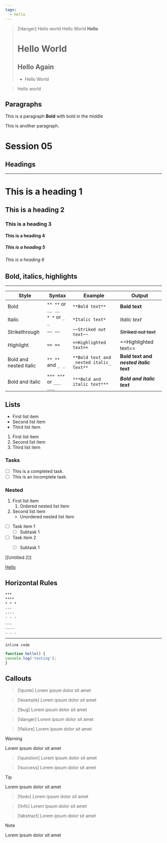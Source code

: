 ```yaml
---
tags:
  - hello
---
```


> [!danger]
> Hello world
> Hello World
> **Hello**
>  # Hello World
>  ## Hello Again
>  - Hello World

> Hello world

## Paragraphs
This is a paragraph **Bold** with bold in the middle

This is another paragraph.


# Session 05

## Headings
---

# This is a heading 1
## This is a heading 2
### This is a heading 3
#### This is a heading 4
##### This is a heading 5
###### This is a heading 6
 



## Bold, italics, highlights
---

| Style                  | Syntax                 | Example                                  | Output                                 |
| ---------------------- | ---------------------- | ---------------------------------------- | -------------------------------------- |
| Bold                   | `** **` or `__ __`     | `**Bold text**`                          | **Bold text**                          |
| Italic                 | `* *` or `_ _`         | `*Italic text*`                          | _Italic text_                          |
| Strikethrough          | `~~ ~~`                | `~~Striked out text~~`                   | ~~Striked out text~~                   |
| Highlight              | `== ==`                | `==Highlighted text==`                   | ==Highlighted text==                   |
| Bold and nested italic | `** **` and `_ _`      | `**Bold text and _nested italic_ text**` | **Bold text and _nested italic_ text** |
| Bold and italic        | `*** ***` or `___ ___` | `***Bold and italic text***`             | **_Bold and italic text_**             |


## Lists

- First list item
- Second list item
- Third list item

1. First list item
2. Second list item
3. Third list item

### Tasks

- [ ] This is a completed task.
- [ ] This is an incomplete task.

### Nested
1. First list item
   1. Ordered nested list item
2. Second list item
   - Unordered nested list item

- [ ] Task item 1
	- [ ] Subtask 1
- [ ] Task item 2
	- [ ] Subtask 1


[[Untitled 2]]

[Hello](https://www.google.com)

## Horizontal Rules

```md
***
****
* * *
---
----
- - -
___
____
_ _ _
```

_ _ _


`inline code`


```javascript
function hello() {
console.log('testing');
}
```



## Callouts

> [!quote]
> Lorem ipsum dolor sit amet


> [!example]
> Lorem ipsum dolor sit amet

> [!bug]
> Lorem ipsum dolor sit amet

> [!danger]
> Lorem ipsum dolor sit amet

> [!failure]
> Lorem ipsum dolor sit amet

> [!warning]
> Lorem ipsum dolor sit amet

> [!question]
> Lorem ipsum dolor sit amet

> [!success]
> Lorem ipsum dolor sit amet

> [!tip]
> Lorem ipsum dolor sit amet

> [!todo]
> Lorem ipsum dolor sit amet

> [!info]
> Lorem ipsum dolor sit amet

> [!abstract]
> Lorem ipsum dolor sit amet

> [!note]
> Lorem ipsum dolor sit amet

